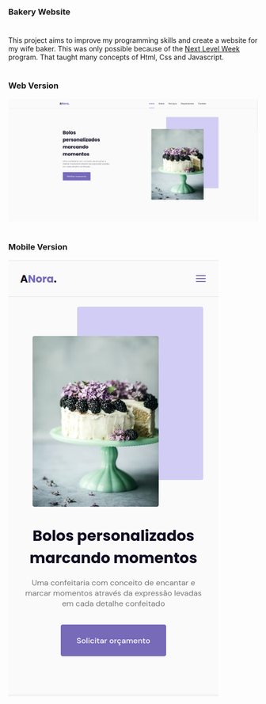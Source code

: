 ### **Bakery Website**

#

This project aims to improve my programming skills and create a website for my wife baker. This was only possible because of the [Next Level Week](https://app.rocketseat.com.br/nlw-together/tracks) program. That taught many concepts of Html, Css and Javascript.

#

### Web Version

![Alt text](./assets/img/home-anora.png 'Web Version')

#

### Mobile Version

![Alt text](./assets/img/home-mobile-anora.png 'Mobile Version')
